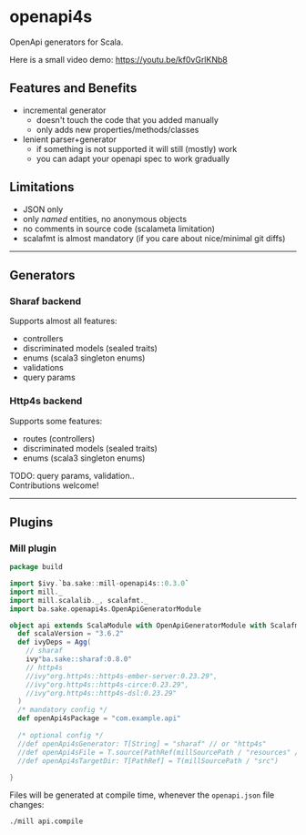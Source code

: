 # openapi4s

OpenApi generators for Scala.

Here is a small video demo: https://youtu.be/kf0vGrlKNb8

## Features and Benefits
- incremental generator
  - doesn't touch the code that you added manually
  - only adds new properties/methods/classes
- lenient parser+generator
  - if something is not supported it will still (mostly) work
  - you can adapt your openapi spec to work gradually

## Limitations
- JSON only
- only *named* entities, no anonymous objects
- no comments in source code (scalameta limitation)
- scalafmt is almost mandatory (if you care about nice/minimal git diffs)

---

## Generators

### Sharaf backend
Supports almost all features:
- controllers
- discriminated models (sealed traits)
- enums (scala3 singleton enums)
- validations
- query params

### Http4s backend
Supports some features:
- routes (controllers)
- discriminated models (sealed traits)
- enums (scala3 singleton enums)

TODO: query params, validation..  
Contributions welcome!

---

## Plugins

### Mill plugin

```scala
package build

import $ivy.`ba.sake::mill-openapi4s::0.3.0`
import mill._
import mill.scalalib._, scalafmt._
import ba.sake.openapi4s.OpenApiGeneratorModule

object api extends ScalaModule with OpenApiGeneratorModule with ScalafmtModule {
  def scalaVersion = "3.6.2"
  def ivyDeps = Agg(
    // sharaf
    ivy"ba.sake::sharaf:0.8.0"
    // http4s
    //ivy"org.http4s::http4s-ember-server:0.23.29",
    //ivy"org.http4s::http4s-circe:0.23.29",
    //ivy"org.http4s::http4s-dsl:0.23.29"
  )
  /* mandatory config */
  def openApi4sPackage = "com.example.api"
  
  /* optional config */
  //def openApi4sGenerator: T[String] = "sharaf" // or "http4s"
  //def openApi4sFile = T.source(PathRef(millSourcePath / "resources" / "openapi.json"))
  //def openApi4sTargetDir: T[PathRef] = T(millSourcePath / "src")
  
}
```

Files will be generated at compile time, whenever the `openapi.json` file changes:
```shell
./mill api.compile
```

